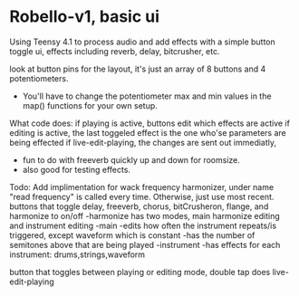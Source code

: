 # Robello-v1, basic ui 

Using Teensy 4.1 to process audio and add effects with a simple button toggle ui, effects including reverb, delay, bitcrusher, etc. 

look at button pins for the layout, it's just an array of 8 buttons and 4 potentiometers.
  - You'll have to change the potentiometer max and min values in the map() functions for your own setup.

What code does:
if playing is active, buttons edit which effects are active
if editing is active, the last toggeled effect is the one who'se parameters are being effected
if live-edit-playing, the changes are sent out immediatly, 
  - fun to do with freeverb quickly up and down for roomsize.
  - also good for testing effects.
  
  
Todo: Add implimentation for wack frequency harmonizer, under name "read frequency" is called every time. Otherwise, just use most recent.
buttons that toggle delay, freeverb, chorus, bitCrusheron, flange, and harmonize to on/off
  -harmonize has two modes, main harmonize editing and instrument editing
    -main 
      -edits how often the instrument repeats/is triggered, except waveform which is constant
      -has the number of semitones above that are being played
    -instrument
      -has effects for each instrument: drums,strings,waveform

button that toggles between playing or editing mode, double tap does live-edit-playing
